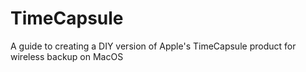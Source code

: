 # TimeCapsule
A guide to creating a DIY version of Apple's TimeCapsule product for wireless backup on MacOS
